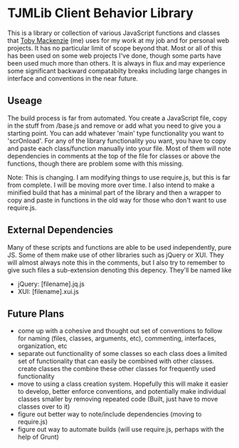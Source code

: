 TJMLib Client Behavior Library
==============================

This is a library or collection of various JavaScript functions and classes that [Toby Mackenzie](http://www.tobymackenzie.com) (me) uses for my work at my job and for personal web projects.  It has no particular limit of scope beyond that.  Most or all of this has been used on some web projects I've done, though some parts have been used much more than others.  It is always in flux and may experience some significant backward compatabilty breaks including large changes in interface and conventions in the near future.

## Useage

The build process is far from automated.  You create a JavaScript file, copy in the stuff from /base.js and remove or add what you need to give you a starting point.  You can add whatever 'main' type functionality you want to 'scrOnload'.  For any of the library functionality you want, you have to copy and paste each class/function manually into your file.  Most of them will note dependencies in comments at the top of the file for classes or above the functions, though there are problem some with this missing.

Note: This is changing.  I am modifying things to use require.js, but this is far from complete.  I will be moving more over time.  I also intend to make a minified build that has a minimal part of the library and then a wrapper to copy and paste in functions in the old way for those who don't want to use require.js.

## External Dependencies
Many of these scripts and functions are able to be used independently, pure JS.  Some of them make use of other libraries such as jQuery or XUI.  They will almost always note this in the comments, but I also try to remember to give such files a sub-extension denoting this depency.  They'll be named like

* jQuery: [filename].jq.js
* XUI: [filename].xui.js

## Future Plans

* come up with a cohesive and thought out set of conventions to follow for naming (files, classes, arguments, etc), commenting, interfaces, organization, etc
* separate out functionality of some classes so each class does a limited set of functionality that can easily be combined with other classes.  create classes the combine these other classes for frequently used functionality
* move to using a class creation system.  Hopefully this will make it easier to develop, better enforce conventions, and potentially make individual classes smaller by removing repeated code (Built, just have to move classes over to it)
* figure out better way to note/include dependencies (moving to require.js)
* figure out way to automate builds (will use require.js, perhaps with the help of Grunt)
